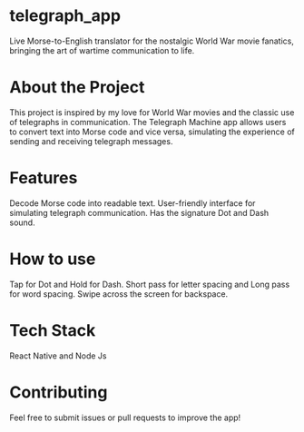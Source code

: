 # telegraph_app
Live Morse-to-English translator for the nostalgic World War movie fanatics, bringing the art of wartime communication to life.

# About the Project
This project is inspired by my love for World War movies and the classic use of telegraphs in communication. The Telegraph Machine app allows users to convert text into Morse code and vice versa, simulating the experience of sending and receiving telegraph messages.

# Features
Decode Morse code into readable text.
User-friendly interface for simulating telegraph communication.
Has the signature Dot and Dash sound.

# How to use
Tap for Dot and Hold for Dash. Short pass for letter spacing and Long pass for word spacing. Swipe across the screen for backspace.

# Tech Stack
React Native and
Node Js

# Contributing
Feel free to submit issues or pull requests to improve the app!
